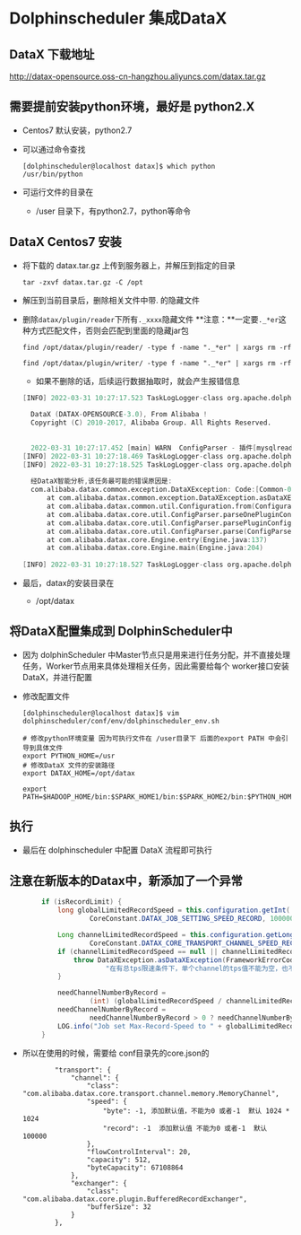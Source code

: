 # Dolphinscheduler 集成DataX

## DataX 下载地址

http://datax-opensource.oss-cn-hangzhou.aliyuncs.com/datax.tar.gz



## 需要提前安装python环境，最好是 python2.X

* Centos7 默认安装，python2.7

* 可以通过命令查找

  ```SHELL
  [dolphinscheduler@localhost datax]$ which python
  /usr/bin/python
  ```

* 可运行文件的目录在

  * /user 目录下，有python2.7，python等命令



## DataX Centos7 安装

* 将下载的 datax.tar.gz 上传到服务器上，并解压到指定的目录

  ```shell
  tar -zxvf datax.tar.gz -C /opt
  ```

* 解压到当前目录后，删除相关文件中带. 的隐藏文件

* 删除`datax/plugin/reader`下所有`._xxxx`隐藏文件 **注意：**一定要`._*er`这种方式匹配文件，否则会匹配到里面的隐藏jar包

  ```shell
  find /opt/datax/plugin/reader/ -type f -name "._*er" | xargs rm -rf
  ```

  ```shell
  find /opt/datax/plugin/writer/ -type f -name "._*er" | xargs rm -rf
  ```

  * 如果不删除的话，后续运行数据抽取时，就会产生报错信息

  ```verilog
  [INFO] 2022-03-31 10:27:17.523 TaskLogLogger-class org.apache.dolphinscheduler.plugin.task.datax.DataxTask:[66] -  -> welcome to use bigdata scheduling system...
  	
  	DataX (DATAX-OPENSOURCE-3.0), From Alibaba !
  	Copyright (C) 2010-2017, Alibaba Group. All Rights Reserved.
  	
  	
  	2022-03-31 10:27:17.452 [main] WARN  ConfigParser - 插件[mysqlreader,mysqlwriter]加载失败，1s后重试... Exception:Code:[Common-00], Describe:[您提供的配置文件存在错误信息，请检查您的作业配置 .] - 配置信息错误，您提供的配置文件[/opt/datax/plugin/reader/._drdsreader/plugin.json]不存在. 请检查您的配置文件. 
  [INFO] 2022-03-31 10:27:18.469 TaskLogLogger-class org.apache.dolphinscheduler.plugin.task.datax.DataxTask:[200] - process has exited, execute path:/tmp/dolphinscheduler/exec/process/5036516745088/5036589750656_1/22/39, processId:13073 ,exitStatusCode:1 ,processWaitForStatus:true ,processExitValue:1
  [INFO] 2022-03-31 10:27:18.525 TaskLogLogger-class org.apache.dolphinscheduler.plugin.task.datax.DataxTask:[66] -  -> 2022-03-31 10:27:18.457 [main] ERROR Engine - 
  	
  	经DataX智能分析,该任务最可能的错误原因是:
  	com.alibaba.datax.common.exception.DataXException: Code:[Common-00], Describe:[您提供的配置文件存在错误信息，请检查您的作业配置 .] - 配置信息错误，您提供的配置文件[/opt/datax/plugin/reader/._drdsreader/plugin.json]不存在. 请检查您的配置文件.
  		at com.alibaba.datax.common.exception.DataXException.asDataXException(DataXException.java:26)
  		at com.alibaba.datax.common.util.Configuration.from(Configuration.java:95)
  		at com.alibaba.datax.core.util.ConfigParser.parseOnePluginConfig(ConfigParser.java:153)
  		at com.alibaba.datax.core.util.ConfigParser.parsePluginConfig(ConfigParser.java:125)
  		at com.alibaba.datax.core.util.ConfigParser.parse(ConfigParser.java:63)
  		at com.alibaba.datax.core.Engine.entry(Engine.java:137)
  		at com.alibaba.datax.core.Engine.main(Engine.java:204)
  	
  [INFO] 2022-03-31 10:27:18.527 TaskLogLogger-class org.apache.dolphinscheduler.plugin.task.datax.DataxTask:[60] - FINALIZE_SESSION
  ```

* 最后，datax的安装目录在
  
  * /opt/datax

## 将DataX配置集成到 DolphinScheduler中

* 因为 dolphinScheduler 中Master节点只是用来进行任务分配，并不直接处理任务，Worker节点用来具体处理相关任务，因此需要给每个 worker接口安装DataX，并进行配置

* 修改配置文件 

  ```shell
  [dolphinscheduler@localhost datax]$ vim dolphinscheduler/conf/env/dolphinscheduler_env.sh 
  ```

  ```properties
  # 修改python环境变量 因为可执行文件在 /user目录下 后面的export PATH 中会引导到具体文件
  export PYTHON_HOME=/usr
  # 修改DataX 文件的安装路径
  export DATAX_HOME=/opt/datax
  
  export PATH=$HADOOP_HOME/bin:$SPARK_HOME1/bin:$SPARK_HOME2/bin:$PYTHON_HOME/bin:$JAVA_HOME/bin:$HIVE_HOME/bin:$FLINK_HOME/bin:$DATAX_HOME/bin:$PATH
  
  ```



## 执行

* 最后在 dolphinscheduler 中配置 DataX  流程即可执行



## 注意在新版本的Datax中，新添加了一个异常

```java
        if (isRecordLimit) {
            long globalLimitedRecordSpeed = this.configuration.getInt(
                    CoreConstant.DATAX_JOB_SETTING_SPEED_RECORD, 100000);

            Long channelLimitedRecordSpeed = this.configuration.getLong(
                    CoreConstant.DATAX_CORE_TRANSPORT_CHANNEL_SPEED_RECORD);
            if (channelLimitedRecordSpeed == null || channelLimitedRecordSpeed <= 0) {
                throw DataXException.asDataXException(FrameworkErrorCode.CONFIG_ERROR,
                        "在有总tps限速条件下，单个channel的tps值不能为空，也不能为非正数");
            }

            needChannelNumberByRecord =
                    (int) (globalLimitedRecordSpeed / channelLimitedRecordSpeed);
            needChannelNumberByRecord =
                    needChannelNumberByRecord > 0 ? needChannelNumberByRecord : 1;
            LOG.info("Job set Max-Record-Speed to " + globalLimitedRecordSpeed + " records.");
        }
```

* 所以在使用的时候，需要给 conf目录先的core.json的

  ```properties
          "transport": {
              "channel": {
                  "class": "com.alibaba.datax.core.transport.channel.memory.MemoryChannel",
                  "speed": {
                      "byte": -1, 添加默认值，不能为0 或者-1  默认 1024 * 1024
                      "record": -1  添加默认值 不能为0 或者-1  默认 100000
                  },
                  "flowControlInterval": 20,
                  "capacity": 512,
                  "byteCapacity": 67108864
              },
              "exchanger": {
                  "class": "com.alibaba.datax.core.plugin.BufferedRecordExchanger",
                  "bufferSize": 32
              }
          },
  ```

  